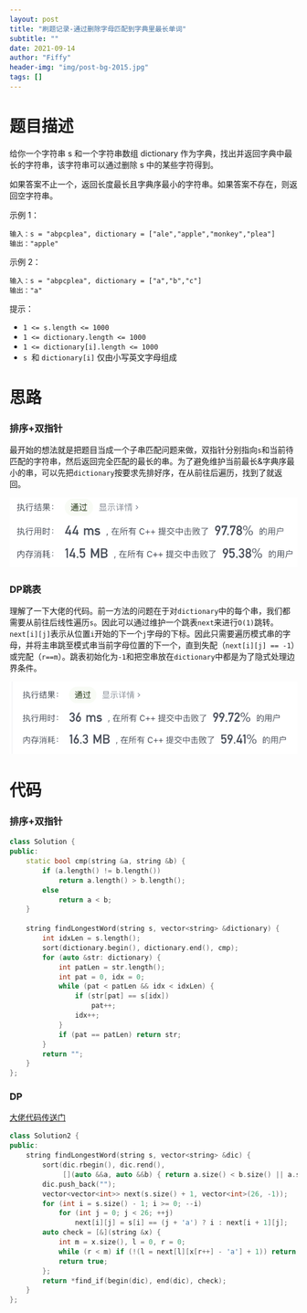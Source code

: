 ```yaml
---
layout: post
title: "刷题记录-通过删除字母匹配到字典里最长单词"
subtitle: ""
date: 2021-09-14
author: "Fiffy"
header-img: "img/post-bg-2015.jpg"
tags: []
---
```


# 题目描述

给你一个字符串 s 和一个字符串数组 dictionary 作为字典，找出并返回字典中最长的字符串，该字符串可以通过删除 s 中的某些字符得到。

如果答案不止一个，返回长度最长且字典序最小的字符串。如果答案不存在，则返回空字符串。

示例 1：

```
输入：s = "abpcplea", dictionary = ["ale","apple","monkey","plea"]
输出："apple"
```

示例 2：

```
输入：s = "abpcplea", dictionary = ["a","b","c"]
输出："a"
```


提示：

- `1 <= s.length <= 1000`
- `1 <= dictionary.length <= 1000`
- `1 <= dictionary[i].length <= 1000`
-  `s `和 `dictionary[i]` 仅由小写英文字母组成

# 思路

### 排序+双指针

最开始的想法就是把题目当成一个子串匹配问题来做，双指针分别指向`s`和当前待匹配的字符串，然后返回完全匹配的最长的串。为了避免维护当前最长&字典序最小的串，可以先把`dictionary`按要求先排好序，在从前往后遍历，找到了就返回。

![](/img/in-post/post-2021-09-14/sort-double-pt.png)

### DP跳表

理解了一下大佬的代码。前一方法的问题在于对`dictionary`中的每个串，我们都需要从前往后线性遍历`s`。因此可以通过维护一个跳表`next`来进行`O(1)`跳转。`next[i][j]`表示从位置`i`开始的下一个`j`字母的下标。因此只需要遍历模式串的字母，并将主串跳至模式串当前字母位置的下一个，直到失配（`next[i][j] == -1`）或完配（`r==m`）。跳表初始化为`-1`和把空串放在`dictionary`中都是为了隐式处理边界条件。

![](/img/in-post/post-2021-09-14/DP.png)

#  代码

### 排序+双指针

```c++
class Solution {
public:
    static bool cmp(string &a, string &b) {
        if (a.length() != b.length())
            return a.length() > b.length();
        else
            return a < b;
    }

    string findLongestWord(string s, vector<string> &dictionary) {
        int idxLen = s.length();
        sort(dictionary.begin(), dictionary.end(), cmp);
        for (auto &str: dictionary) {
            int patLen = str.length();
            int pat = 0, idx = 0;
            while (pat < patLen && idx < idxLen) {
                if (str[pat] == s[idx])
                    pat++;
                idx++;
            }
            if (pat == patLen) return str;
        }
        return "";
    }
};
```

### DP 

[大佬代码传送门](https://leetcode-cn.com/problems/longest-word-in-dictionary-through-deleting/solution/c-zi-ding-yi-pai-xu-dong-tai-gui-hua-yu-mj8jg/)

```c++
class Solution2 {
public:
    string findLongestWord(string s, vector<string> &dic) {
        sort(dic.rbegin(), dic.rend(),
             [](auto &&a, auto &&b) { return a.size() < b.size() || a.size() == b.size() && a > b; });
        dic.push_back("");
        vector<vector<int>> next(s.size() + 1, vector<int>(26, -1));
        for (int i = s.size() - 1; i >= 0; --i)
            for (int j = 0; j < 26; ++j)
                next[i][j] = s[i] == (j + 'a') ? i : next[i + 1][j];
        auto check = [&](string &x) {
            int m = x.size(), l = 0, r = 0;
            while (r < m) if (!(l = next[l][x[r++] - 'a'] + 1)) return false;
            return true;
        };
        return *find_if(begin(dic), end(dic), check);
    }
};
```

